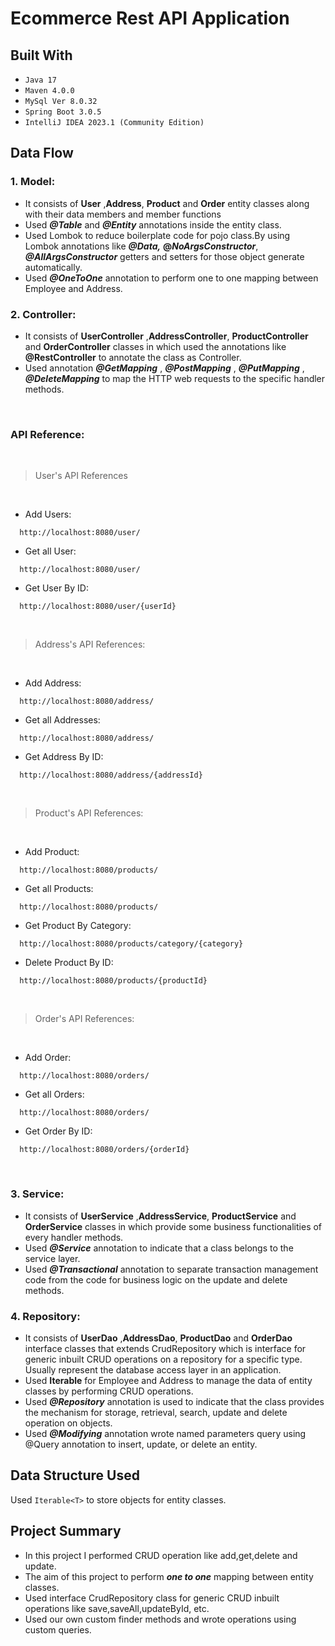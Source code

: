 # Ecommerce Rest API Application


## Built With
* `Java 17`
* `Maven 4.0.0`
* `MySql Ver 8.0.32`
* `Spring Boot 3.0.5`
* `IntelliJ IDEA 2023.1 (Community Edition)`

## Data Flow

### 1. Model:
* It consists of **User** ,**Address**, **Product** and **Order** entity classes along with their data members and member functions
* Used **_@Table_** and **_@Entity_** annotations inside the entity class.
* Used Lombok to reduce boilerplate code for pojo class.By using Lombok annotations like _**@Data,**_ **@_NoArgsConstructor_**, **_@AllArgsConstructor_** getters and setters for those object generate automatically.
* Used _**@OneToOne**_ annotation to perform one to one mapping between Employee and Address.

### 2. Controller:
* It consists of  **UserController** ,**AddressController**, **ProductController** and **OrderController** classes in which used the annotations like **@RestController** to annotate the class as Controller.
* Used annotation **_@GetMapping_** , **_@PostMapping_** , **_@PutMapping_** , **_@DeleteMapping_** to map the HTTP web requests to the specific handler methods.

<br>

### API Reference:
<br>

>User's API References
<br>

* Add Users:
```*.sh-session
  http://localhost:8080/user/
```

* Get all User:
```*.sh-session
  http://localhost:8080/user/
```

* Get User By ID:
```*.sh-session
  http://localhost:8080/user/{userId}
```

<br>

>Address's API References:
<br>

* Add Address:
```*.sh-session
  http://localhost:8080/address/
```

* Get all Addresses:
```*.sh-session
  http://localhost:8080/address/
```

* Get Address By ID:
```*.sh-session
  http://localhost:8080/address/{addressId}
```

<br>

>Product's API References:
<br>

* Add Product:
```*.sh-session
  http://localhost:8080/products/
```

* Get all Products:
```*.sh-session
  http://localhost:8080/products/
```

* Get Product By Category:
```*.sh-session
  http://localhost:8080/products/category/{category}
```

* Delete Product By ID:
```*.sh-session
  http://localhost:8080/products/{productId}
```

<br>

>Order's API References:
<br>

* Add Order:
```*.sh-session
  http://localhost:8080/orders/
```

* Get all Orders:
```*.sh-session
  http://localhost:8080/orders/
```

* Get Order By ID:
```*.sh-session
  http://localhost:8080/orders/{orderId}
```
<br>

### 3. Service:
* It consists of **UserService** ,**AddressService**, **ProductService** and **OrderService** classes in which provide some business functionalities of every handler methods.
* Used _**@Service**_ annotation to indicate that a class belongs to the service layer.
* Used **_@Transactional_** annotation to separate transaction management code from the code for business logic on the update and delete methods.

### 4. Repository:
* It consists of **UserDao** ,**AddressDao**, **ProductDao** and **OrderDao** interface classes that extends CrudRepository which is interface for generic inbuilt CRUD operations on a repository for a specific type. Usually represent the database access layer in an application.
* Used **Iterable** for Employee and Address to manage the data of entity classes by performing CRUD operations.
* Used _**@Repository**_ annotation is used to indicate that the class provides the mechanism for storage, retrieval, search, update and delete operation on objects.
* Used _**@Modifying**_ annotation wrote named parameters query using @Query annotation to insert, update, or delete an entity.

## Data Structure Used
Used `Iterable<T>` to store objects for entity classes.

## Project Summary
* In this project I performed CRUD operation like add,get,delete and update.<br/>
* The aim of this project to perform _**one to one**_ mapping between entity classes.
* Used interface CrudRepository class for generic CRUD inbuilt operations like save,saveAll,updateById, etc.
* Used our own custom finder methods and wrote operations using custom queries.
